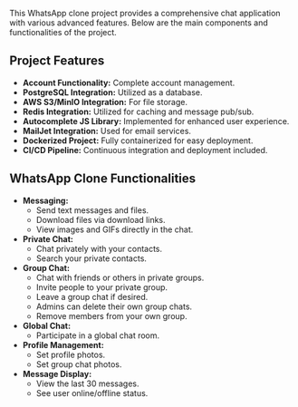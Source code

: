 This WhatsApp clone project provides a comprehensive chat application with various advanced features. Below are the main components and functionalities of the project.

## Project Features

- **Account Functionality:** Complete account management.
- **PostgreSQL Integration:** Utilized as a database.
- **AWS S3/MinIO Integration:** For file storage.
- **Redis Integration:** Utilized for caching and message pub/sub.
- **Autocomplete JS Library:** Implemented for enhanced user experience.
- **MailJet Integration:** Used for email services.
- **Dockerized Project:** Fully containerized for easy deployment.
- **CI/CD Pipeline:** Continuous integration and deployment included.

## WhatsApp Clone Functionalities

- **Messaging:**
  - Send text messages and files.
  - Download files via download links.
  - View images and GIFs directly in the chat.
- **Private Chat:**
  - Chat privately with your contacts.
  - Search your private contacts.
- **Group Chat:**
  - Chat with friends or others in private groups.
  - Invite people to your private group.
  - Leave a group chat if desired.
  - Admins can delete their own group chats.
  - Remove members from your own group.
- **Global Chat:**
  - Participate in a global chat room.
- **Profile Management:**
  - Set profile photos.
  - Set group chat photos.
- **Message Display:**
  - View the last 30 messages.
  - See user online/offline status.